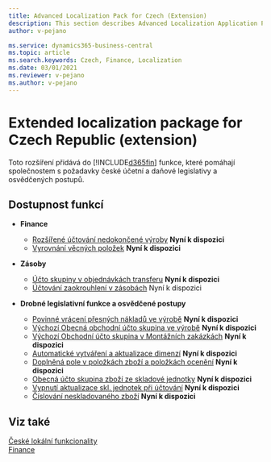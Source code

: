 ```yaml
---
title: Advanced Localization Pack for Czech (Extension) 
description: This section describes Advanced Localization Application Pack for Czech extension functionality.
author: v-pejano

ms.service: dynamics365-business-central
ms.topic: article
ms.search.keywords: Czech, Finance, Localization
ms.date: 03/01/2021
ms.reviewer: v-pejano
ms.author: v-pejano
---
```


# Extended localization package for Czech Republic (extension)

Toto rozšíření přidává do [!INCLUDE[d365fin](../../includes/d365fin_md.md)] funkce, které pomáhají společnostem s požadavky české účetní a daňové legislativy a osvědčených postupů.

## Dostupnost funkcí

- **Finance**
  - [Rozšířené účtování nedokončené výroby](wip-extended-posting.md) **Nyní k dispozici**
  - [Vyrovnání věcných položek](general-ledger-entries-application.md) **Nyní k dispozici**

- **Zásoby**
  - [Účto skupiny v objednávkách transferu](how-to-use-posting-groups-in-transfer-orders.md) **Nyní k dispozici**
  - [Účtování zaokrouhlení v zásobách](how-to-setup-round-account-in-inventory.md) Nyní k dispozici

- **Drobné legislativní funkce a osvědčené postupy**
  - [Povinné vrácení přesných nákladů ve výrobě](how-to-setup-mandatory-return-exact-costs-manufacturing.md) **Nyní k dispozici**
  - [Výchozí Obecná obchodní účto skupina ve výrobě](how-to-setup-default-bus-post-group-manufacturing.md) **Nyní k dispozici**
  - [Výchozí Obchodní účto skupina v Montážních zakázkách](how-to-setup-default-bus-post-group-assembly-orders.md) **Nyní k dispozici**
  - [Automatické vytváření a aktualizace dimenzí](how-to-setup-automatic-creation-and-update-dimensions.md) **Nyní k dispozici**
  - [Doplněná pole v položkách zboží a položkách ocenění](how-to-use-add-fields-item-entries.md) **Nyní k dispozici**
  - [Obecná účto skupina zboží ze skladové jednotky](how-to-setup-gen-prod-posting-group-from-sku.md) **Nyní k dispozici**
  - [Vypnutí aktualizace skl. jednotek při účtování](how-to-setup-skip-update-sku-on-posting.md) **Nyní k dispozici**
  - [Číslování neskladovaného zboží](how-to-setup-nonstock-item-numbering.md) **Nyní k dispozici**

## Viz také

[České lokální funkcionality](czech-local-functionality.md)  
[Finance](../../finance.md)
